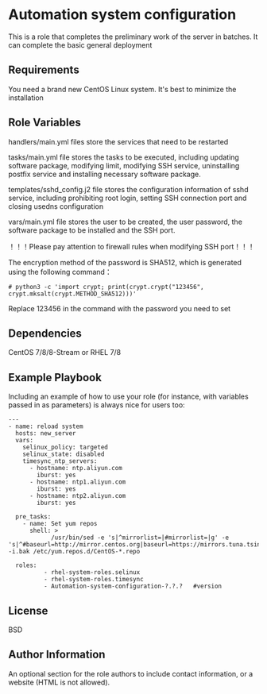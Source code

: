 Automation system configuration
=========

This is a role that completes the preliminary work of the server in batches. It can complete the basic general deployment

Requirements
------------

You need a brand new CentOS Linux system. It's best to minimize the installation

Role Variables
--------------

handlers/main.yml  files store the services that need to be restarted

tasks/main.yml file stores the tasks to be executed, including updating software package, modifying limit, modifying SSH service, uninstalling postfix service and installing necessary software package.

templates/sshd_config.j2 file stores the configuration information of sshd service, including prohibiting root login, setting SSH connection port and closing usedns configuration

vars/main.yml file stores the user to be created, the user password, the software package to be installed and the SSH port.

！！！Please pay attention to firewall rules when modifying SSH port！！！

The encryption method of the password is SHA512, which is generated using the following command：

~~~shell
# python3 -c 'import crypt; print(crypt.crypt("123456", crypt.mksalt(crypt.METHOD_SHA512)))'
~~~

Replace 123456 in the command with the password you need to set

Dependencies
------------

CentOS 7/8/8-Stream or RHEL 7/8

Example Playbook
----------------

Including an example of how to use your role (for instance, with variables passed in as parameters) is always nice for users too:

    ---
    - name: reload system
      hosts: new_server
      vars:
        selinux_policy: targeted
        selinux_state: disabled
        timesync_ntp_servers:
          - hostname: ntp.aliyun.com
            iburst: yes
          - hostname: ntp1.aliyun.com
            iburst: yes
          - hostname: ntp2.aliyun.com
            iburst: yes
    
      pre_tasks:
        - name: Set yum repos
          shell: >
                /usr/bin/sed -e 's|^mirrorlist=|#mirrorlist=|g' -e 's|^#baseurl=http://mirror.centos.org|baseurl=https://mirrors.tuna.tsinghua.edu.cn|g' -i.bak /etc/yum.repos.d/CentOS-*.repo
    
      roles:
              - rhel-system-roles.selinux
              - rhel-system-roles.timesync
              - Automation-system-configuration-?.?.?	#version


License
-------

BSD

Author Information
------------------

An optional section for the role authors to include contact information, or a website (HTML is not allowed).
